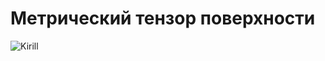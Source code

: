 # Метрический тензор поверхности
![Kirill](https://drive.google.com/drive/folders/139lsXMhemQRSLAdjzEhF94_tO3i8T8y_)